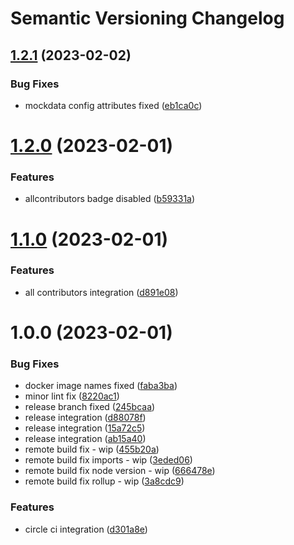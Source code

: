 # Semantic Versioning Changelog

## [1.2.1](https://github.com/intuit/apollo-mock-http/compare/v1.2.0...v1.2.1) (2023-02-02)


### Bug Fixes

* mockdata config attributes fixed ([eb1ca0c](https://github.com/intuit/apollo-mock-http/commit/eb1ca0cf980e99a5436b8c635c218c00df357230))

# [1.2.0](https://github.com/intuit/apollo-mock-http/compare/v1.1.0...v1.2.0) (2023-02-01)


### Features

* allcontributors badge disabled ([b59331a](https://github.com/intuit/apollo-mock-http/commit/b59331aa75e958c9915952df10631c2de3ae15e2))

# [1.1.0](https://github.com/intuit/apollo-mock-http/compare/v1.0.0...v1.1.0) (2023-02-01)


### Features

* all contributors integration ([d891e08](https://github.com/intuit/apollo-mock-http/commit/d891e08610829d63917bf33a9574b6849d60b289))

# 1.0.0 (2023-02-01)


### Bug Fixes

* docker image names fixed ([faba3ba](https://github.com/intuit/apollo-mock-http/commit/faba3ba9ed658a5a8e88427cacd8a187b148fdf4))
* minor lint fix ([8220ac1](https://github.com/intuit/apollo-mock-http/commit/8220ac1b943385625bf5db732de4e59432eb4ce3))
* release branch fixed ([245bcaa](https://github.com/intuit/apollo-mock-http/commit/245bcaaee19677b660f3706e54dd35e32a02467a))
* release integration ([d88078f](https://github.com/intuit/apollo-mock-http/commit/d88078feace6c0e9f4e6fa9776cea1c4b4024772))
* release integration ([15a72c5](https://github.com/intuit/apollo-mock-http/commit/15a72c57d6a2361e77d1a7e5d54258eca5ac6343))
* release integration ([ab15a40](https://github.com/intuit/apollo-mock-http/commit/ab15a40272d2edbabc56d5edcb205552e74c83da))
* remote build fix - wip ([455b20a](https://github.com/intuit/apollo-mock-http/commit/455b20a3f525219527b429f8471b1311001347db))
* remote build fix imports - wip ([3eded06](https://github.com/intuit/apollo-mock-http/commit/3eded06c4967e488f60ea6449b082cea0f203317))
* remote build fix node version - wip ([666478e](https://github.com/intuit/apollo-mock-http/commit/666478e389a52dcde1bc84e8da64767c08bf5739))
* remote build fix rollup - wip ([3a8cdc9](https://github.com/intuit/apollo-mock-http/commit/3a8cdc9d04e9dd969aa87bd62c5506a48f70a359))


### Features

* circle ci integration ([d301a8e](https://github.com/intuit/apollo-mock-http/commit/d301a8eaa3ee32fc1c19ca93da9a033279547649))
